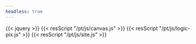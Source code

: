 ```yaml
---
headless: true
---
```

{{< jquery >}}
{{< resScript "/pt/js/canvas.js" >}}
{{< resScript "/pt/js/logic-pix.js" >}}
{{< resScript "/pt/js/site.js" >}}

<script>
  Toy.mathifyAll();
  drawBooleans();
  drawStatements();
  drawCombinations();
</script>
